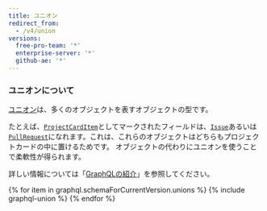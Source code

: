 ```yaml
---
title: ユニオン
redirect_from:
  - /v4/union
versions:
  free-pro-team: '*'
  enterprise-server: '*'
  github-ae: '*'
---
```


### ユニオンについて

[ユニオン](https://graphql.github.io/graphql-spec/June2018/#sec-Unions)は、多くのオブジェクトを表すオブジェクトの型です。

たとえば、[`ProjectCardItem`](/graphql/reference/unions#projectcarditem)としてマークされたフィールドは、[`Issue`](/graphql/reference/objects#issue)あるいは[`PullRequest`](/graphql/reference/objects#pullrequest)になれます。これは、これらのオブジェクトはどちらもプロジェクトカードの中に置けるためです。 オブジェクトの代わりにユニオンを使うことで柔軟性が得られます。

詳しい情報については「[GraphQLの紹介](/graphql/guides/introduction-to-graphql)」を参照してください。

{% for item in graphql.schemaForCurrentVersion.unions %}
  {% include graphql-union %}
{% endfor %}
